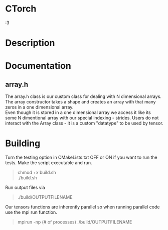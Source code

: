# CTorch
:3

# Description

# Documentation

## array.h
The array.h class is our custom class for dealing with N dimensional arrays.\
The array constructor takes a shape and creates an array with that many zeros in a one dimensional array.\
Even though it is stored in a one dimensional array we access it like its some N dimentional array with our special indexing - strides. Users do not interact with the Array class - it is a custom "datatype" to be used by tensor.


# Building
Turn the testing option in CMakeLists.txt OFF or ON if you want to run the tests. Make the script executable and run.
> chmod +x build.sh\
> ./build.sh


Run output files via
>./build/OUTPUTFILENAME

Our tensors functions are inherently parallel so when running parallel code use the mpi run function.
>mpirun -np (# of processes) ./build/OUTPUTFILENAME